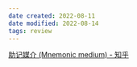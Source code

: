 ```yaml
---
date created: 2022-08-11
date modified: 2022-08-14
tags: review
---
```


[助记媒介 (Mnemonic medium) - 知乎](https://zhuanlan.zhihu.com/p/459483765)
